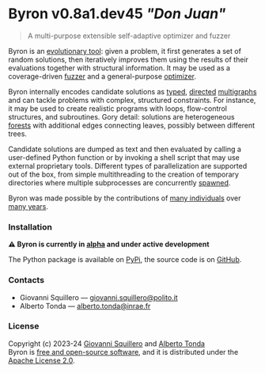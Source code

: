 # Byron v0.8a1.dev45 *"Don Juan"*

> A multi-purpose extensible self-adaptive optimizer and fuzzer

Byron is an [evolutionary tool](https://cad-polito-it.github.io/byron/evolution): given a problem, it first generates a set of random solutions, then iteratively improves them using the results of their evaluations together with structural information. It may be used as a coverage-driven [fuzzer](https://en.wikipedia.org/wiki/Fuzzing) and a general-purpose [optimizer](https://en.wikipedia.org/wiki/Engineering_optimization).

Byron internally encodes candidate solutions as [typed](https://rcor.me/papers/typed-graph-theory.pdf), [directed](https://en.wikipedia.org/wiki/Graph_(discrete_mathematics)#Directed_graph) [multigraphs](https://en.wikipedia.org/wiki/Multigraph) and can tackle problems with complex, structured constraints. For instance, it may be used to create realistic programs with loops, flow-control structures, and subroutines. Gory detail: solutions are heterogeneous [forests](https://en.wikipedia.org/wiki/Tree_(graph_theory)#Forest) with additional edges connecting leaves, possibly between different trees.

Candidate solutions are dumped as text and then evaluated by calling a user-defined Python function or by invoking a shell script that may use external proprietary tools. Different types of parallelization are supported out of the box, from simple multithreading to the creation of temporary directories where multiple subprocesses are concurrently [spawned](https://en.wikipedia.org/wiki/Spawn_(computing)).

Byron was made possible by the contributions of [many individuals](contributors) over [many years](history). 

### Installation

**⚠️ Byron is currently in [alpha](https://en.wikipedia.org/wiki/Software_release_life_cycle#Alpha) and under active development**

The Python package is available on [PyPi](https://pypi.org/project/byron/), the source code is on [GitHub](https://github.com/cad-polito-it/byron).

### Contacts

* Giovanni Squillero — <giovanni.squillero@polito.it>
* Alberto Tonda — <alberto.tonda@inrae.fr>

### License

Copyright (c) 2023-24 [Giovanni Squillero](https://github.com/squillero) and [Alberto Tonda](https://github.com/albertotonda/)  
Byron is [free and open-source software](https://en.wikipedia.org/wiki/Free_and_open-source_software), and it is distributed under the [Apache License 2.0](https://opensource.org/license/apache-2-0/).
